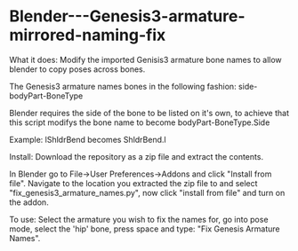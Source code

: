 # Blender---Genesis3-armature-mirrored-naming-fix
What it does:
Modify the imported Genisis3 armature bone names to allow blender to copy poses across bones.

The Genesis3 armature names bones in the following fashion: side-bodyPart-BoneType

Blender requires the side of the bone to be listed on it's own, to achieve that this script modifys the bone name to become bodyPart-BoneType.Side

Example: lShldrBend becomes ShldrBend.l


Install:
Download the repository as a zip file and extract the contents.

In Blender go to File->User Preferences->Addons and click "Install from file".
Navigate to the location you extracted the zip file to and select "fix_genesis3_armature_names.py", now click "install from file" and turn on the addon.

To use:
Select the armature you wish to fix the names for, go into pose mode, select the 'hip' bone, press space and type: "Fix Genesis Armature Names".


